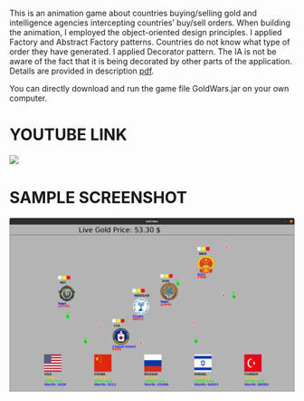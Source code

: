 This is an animation game about countries buying/selling gold and intelligence agencies intercepting countries’ buy/sell orders. When building the animation, I employed the object-oriented design principles.
I applied Factory and Abstract Factory patterns. Countries do not know what type of order they have generated.
I applied Decorator pattern. The IA is not be aware of the fact that it is being decorated by other parts of the application.
Details are provided in description [pdf](https://github.com/ftasbasi/Object-Oriented-Programming/blob/main/Gold%20Wars%20Game/GoldWars_Description.pdf).

You can directly download and run the game file GoldWars.jar on your own computer.

#  YOUTUBE LINK
[![](http://img.youtube.com/vi/9jtuz8DZxZA/0.jpg)](http://www.youtube.com/watch?v=9jtuz8DZxZA "GoldWars")

# SAMPLE SCREENSHOT

![alt text](https://github.com/ftasbasi/Object-Oriented-Programming/blob/main/Gold%20Wars%20Game/GoldWars.png?raw=true)
